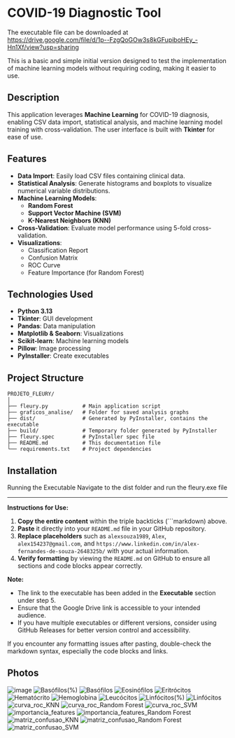 # COVID-19 Diagnostic Tool
The executable file can be downloaded at https://drive.google.com/file/d/1p--FzgQoGOw3s8kGFupiboHEy_-Hn1Xf/view?usp=sharing

This is a basic and simple initial version designed to test the implementation of machine learning models without requiring coding, making it easier to use.


## Description

This application leverages **Machine Learning** for COVID-19 diagnosis, enabling CSV data import, statistical analysis, and machine learning model training with cross-validation. The user interface is built with **Tkinter** for ease of use.

## Features

- **Data Import**: Easily load CSV files containing clinical data.
- **Statistical Analysis**: Generate histograms and boxplots to visualize numerical variable distributions.
- **Machine Learning Models**:
  - **Random Forest**
  - **Support Vector Machine (SVM)**
  - **K-Nearest Neighbors (KNN)**
- **Cross-Validation**: Evaluate model performance using 5-fold cross-validation.
- **Visualizations**:
  - Classification Report
  - Confusion Matrix
  - ROC Curve
  - Feature Importance (for Random Forest)

## Technologies Used

- **Python 3.13**
- **Tkinter**: GUI development
- **Pandas**: Data manipulation
- **Matplotlib & Seaborn**: Visualizations
- **Scikit-learn**: Machine learning models
- **Pillow**: Image processing
- **PyInstaller**: Create executables

## Project Structure

~~~~
PROJETO_FLEURY/
│
├── fleury.py           # Main application script
├── graficos_analise/   # Folder for saved analysis graphs
├── dist/               # Generated by PyInstaller, contains the executable
├── build/              # Temporary folder generated by PyInstaller
├── fleury.spec         # PyInstaller spec file
├── README.md           # This documentation file
└── requirements.txt    # Project dependencies
~~~~

## Installation

Running the Executable
Navigate to the dist folder and run the fleury.exe file


---

**Instructions for Use:**

1. **Copy the entire content** within the triple backticks (```markdown) above.
2. **Paste** it directly into your `README.md` file in your GitHub repository.
3. **Replace placeholders** such as `alexsouza1989`, `Alex`, `alex154237@gmail.com`, and `https://www.linkedin.com/in/alex-fernandes-de-souza-2648325b/` with your actual information.
4. **Verify formatting** by viewing the `README.md` on GitHub to ensure all sections and code blocks appear correctly.

**Note:**
- The link to the executable has been added in the **Executable** section under step 5.
- Ensure that the Google Drive link is accessible to your intended audience.
- If you have multiple executables or different versions, consider using GitHub Releases for better version control and accessibility.

If you encounter any formatting issues after pasting, double-check the markdown syntax, especially the code blocks and links.

## Photos

![image](https://github.com/user-attachments/assets/72662049-331a-49fc-ba2c-bd02ed053681)
![Basófilos(%)](https://github.com/user-attachments/assets/5041712c-f071-44ab-b787-ee1a683a581e)
![Basófilos](https://github.com/user-attachments/assets/9a7b305e-bec3-442c-992e-2ee96d5167c4)
![Eosinófilos](https://github.com/user-attachments/assets/e4d8904c-5b00-409e-ae34-ad16b064a4f9)
![Eritrócitos](https://github.com/user-attachments/assets/b80de9f0-1ac0-404e-bd13-bcdcbd22fad1)
![Hematócrito](https://github.com/user-attachments/assets/a96d5403-ea9c-4753-8b2f-ddf52aed1dbb)
![Hemoglobina](https://github.com/user-attachments/assets/88192d05-ba85-45cd-a4dc-9496dab2abf6)
![Leucócitos](https://github.com/user-attachments/assets/dd22fbc9-cfc6-4780-9afb-bdc118132667)
![Linfócitos(%)](https://github.com/user-attachments/assets/c25834ec-33ba-4d97-ab59-c8ad63715bd2)
![Linfócitos](https://github.com/user-attachments/assets/94ddde51-9fd8-4cd0-b8c3-e8e68794cd26)
![curva_roc_KNN](https://github.com/user-attachments/assets/b5b47b13-85b5-4d11-b98f-14d508db69e0)
![curva_roc_Random Forest](https://github.com/user-attachments/assets/bef4849a-d574-48e1-aae2-0183bfe15ae3)
![curva_roc_SVM](https://github.com/user-attachments/assets/aa3dd34d-8b73-41e4-9421-6daa64db7037)
![importancia_features](https://github.com/user-attachments/assets/0bc999fa-7719-4496-b132-1c7336f494ed)
![importancia_features_Random Forest](https://github.com/user-attachments/assets/cded7320-e91f-4e48-8ec1-fc05e225b8b5)
![matriz_confusao_KNN](https://github.com/user-attachments/assets/e9a52226-2de7-4afd-808c-a002b5a1e47b)
![matriz_confusao_Random Forest](https://github.com/user-attachments/assets/8ab42553-c9dd-48b0-bd81-ecc97c6c5520)
![matriz_confusao_SVM](https://github.com/user-attachments/assets/1bab62b7-83aa-4f56-b5f2-d2c1688701f4)


